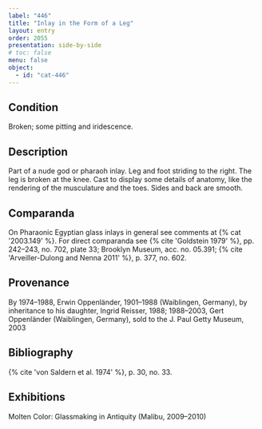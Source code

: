 ```yaml
---
label: "446"
title: "Inlay in the Form of a Leg"
layout: entry
order: 2055
presentation: side-by-side
# toc: false
menu: false
object:
  - id: "cat-446"
---
```


## Condition

Broken; some pitting and iridescence.

## Description

Part of a nude god or pharaoh inlay. Leg and foot striding to the right. The leg is broken at the knee. Cast to display some details of anatomy, like the rendering of the musculature and the toes. Sides and back are smooth.

## Comparanda

On Pharaonic Egyptian glass inlays in general see comments at {% cat '2003.149' %}. For direct comparanda see {% cite 'Goldstein 1979' %}, pp. 242–243, no. 702, plate 33; Brooklyn Museum, acc. no. 05.391; {% cite 'Arveiller-Dulong and Nenna 2011' %}, p. 377, no. 602.

## Provenance

By 1974–1988, Erwin Oppenländer, 1901–1988 (Waiblingen, Germany), by inheritance to his daughter, Ingrid Reisser, 1988; 1988–2003, Gert Oppenländer (Waiblingen, Germany), sold to the J. Paul Getty Museum, 2003

## Bibliography

{% cite 'von Saldern et al. 1974' %}, p. 30, no. 33.

## Exhibitions

Molten Color: Glassmaking in Antiquity (Malibu, 2009–2010)